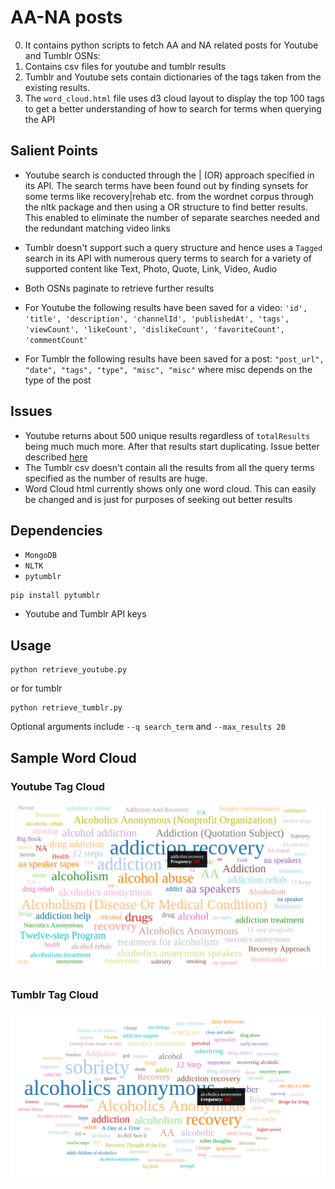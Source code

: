 AA-NA posts
===========

0. It contains python scripts to fetch AA and NA related posts for Youtube and Tumblr OSNs:
0. Contains csv files for youtube and tumblr results
0. Tumblr and Youtube sets contain dictionaries of the tags taken from the existing results.
0. The `word_cloud.html` file uses d3 cloud layout to display the top 100 tags to get a better understanding of how to search for terms when querying the API

Salient Points
--------------

* Youtube search is conducted through the | (OR) approach specified in its API. The search terms have been found out by finding synsets for some terms like recovery|rehab etc. from the wordnet corpus through the nltk package and then using a OR structure to find better results. This enabled to eliminate the number of separate searches needed and the redundant matching video links

* Tumblr doesn't support such a query structure and hence uses a `Tagged` search in its API with numerous query terms to search for a variety of supported content like Text, Photo, Quote, Link, Video, Audio

* Both OSNs paginate to retrieve further results

* For Youtube the following results have been saved for a video: `'id', 'title', 'description', 'channelId', 'publishedAt', 'tags', 'viewCount', 'likeCount', 'dislikeCount', 'favoriteCount', 'commentCount'`

* For Tumblr the following results have been saved for a post: `"post_url", "date", "tags", "type", "misc", "misc"` where misc depends on the type of the post

Issues
------

* Youtube returns about 500 unique results regardless of `totalResults` being much much more. After that results start duplicating. Issue better described [here](https://code.google.com/p/gdata-issues/issues/detail?id=4282)
* The Tumblr csv doesn't contain all the results from all the query terms specified as the number of results are huge.
* Word Cloud html currently shows only one word cloud. This can easily be changed and is just for purposes of seeking out better results

Dependencies
------------

* `MongoDB`
* `NLTK`
* `pytumblr`
```
pip install pytumblr
```
* Youtube and Tumblr API keys

Usage
-----

```
python retrieve_youtube.py
```

or for tumblr

```
python retrieve_tumblr.py
```

Optional arguments include `--q search_term` and `--max_results 20`

Sample Word Cloud
-----------------

### Youtube Tag Cloud ###
![Alt Youtube](youtube_tag_cloud.png?raw=true "Youtube Tag Cloud")

### Tumblr Tag Cloud ###
![Alt Tumblr](tumblr_tag_cloud.png?raw=true "Tumblr Tag Cloud")